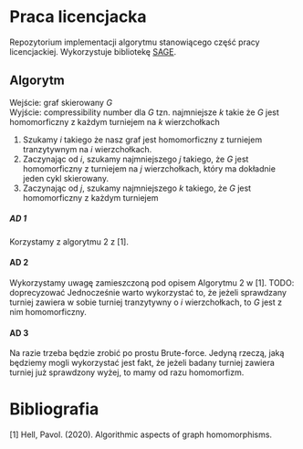 # Praca licencjacka

Repozytorium implementacji algorytmu stanowiącego część pracy licencjackiej. 
Wykorzystuje bibliotekę [SAGE](http://doc.sagemath.org/html/en/index.html).

## Algorytm
Wejście: graf skierowany *G* \
Wyjście: compressibility number dla *G* tzn. najmniejsze *k* takie że *G* jest homomorficzny z każdym turniejem na *k* 
wierzchołkach

1. Szukamy *i* takiego że nasz graf jest homomorficzny z turniejem tranzytywnym na *i* wierzchołkach.
2. Zaczynając od *i*, szukamy najmniejszego *j* takiego, że *G* jest homomorficzny z turniejem na *j* wierzchołkach, 
który ma dokładnie jeden cykl skierowany.
3. Zaczynając od *j*, szukamy najmniejszego *k* takiego, że *G* jest homomorficzny z każdym turniejem


##### AD 1
Korzystamy z algorytmu 2 z [1].

#### AD 2
Wykorzystamy uwagę zamieszczoną pod opisem Algorytmu 2 w [1]. TODO: doprecyzować
Jednocześnie warto wykorzystać to, że jeżeli sprawdzany turniej zawiera w sobie turniej tranzytywny o *i* wierzchołkach,
to *G* jest z nim homomorficzny.

#### AD 3
Na razie trzeba będzie zrobić po prostu Brute-force. Jedyną rzeczą, jaką będziemy mogli wykorzystać jest fakt,
że jeżeli badany turniej zawiera turniej już sprawdzony wyżej, to mamy od razu homomorfizm.





# Bibliografia
[1] Hell, Pavol. (2020). Algorithmic aspects of graph homomorphisms. 
